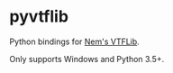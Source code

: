 # pyvtflib
Python bindings for [Nem's VTFLib](http://nemesis.thewavelength.net/index.php?c=149).

Only supports Windows and Python 3.5+.

